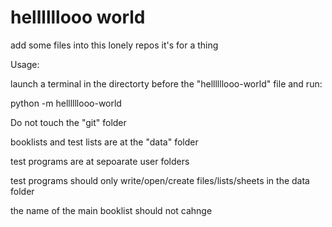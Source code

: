 # hellllllooo world
 
add some files into this lonely repos it's for a thing


Usage: 

launch a terminal in the directorty before the "hellllllooo-world" file and run:


python -m hellllllooo-world


Do not touch the "git" folder


booklists and test lists are at the "data" folder


test programs are at sepoarate user folders


test programs should only write/open/create files/lists/sheets in the data folder


the name of the main booklist should not cahnge

